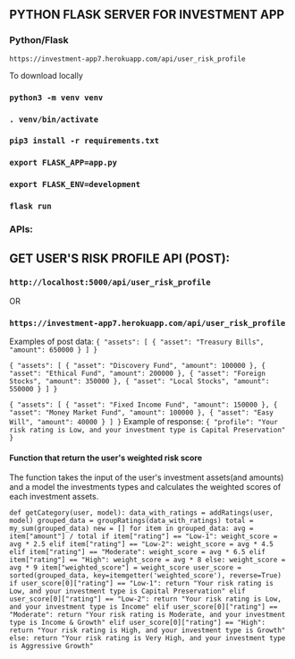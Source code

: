 ## PYTHON FLASK SERVER FOR INVESTMENT APP

### Python/Flask

`https://investment-app7.herokuapp.com/api/user_risk_profile`

To download locally

### `python3 -m venv venv`

### `. venv/bin/activate`

### `pip3 install -r requirements.txt`

### `export FLASK_APP=app.py`
### `export FLASK_ENV=development`

### `flask run`


### APIs:

## GET USER'S RISK PROFILE API (POST):
### `http://localhost:5000/api/user_risk_profile`

OR

### `https://investment-app7.herokuapp.com/api/user_risk_profile`

Examples of post data:
`
{
    "assets": [
    {
        "asset": "Treasury Bills",
        "amount": 650000
    }
]
}
`

`
{
    "assets": [
    {
        "asset": "Discovery Fund",
        "amount": 100000
    },
       {
        "asset": "Ethical Fund",
        "amount": 200000
    },
    {
        "asset": "Foreign Stocks",
        "amount": 350000
    },
       {
        "asset": "Local Stocks",
        "amount": 550000
    }
]
}
`

`
{
    "assets": [
    {
        "asset": "Fixed Income Fund",
        "amount": 150000
    },
       {
        "asset": "Money Market Fund",
        "amount": 100000
    },
       {
        "asset": "Easy Will",
        "amount": 40000
    }
]
}
`
Example of response:
`
{
    "profile": "Your risk rating is Low, and your investment type is Capital Preservation"
}
`

#### Function that return the user's weighted risk score
The function takes the input of the user's investment assets(and amounts) and a model the investments types and calculates the weighted scores of each investment assets.

`def getCategory(user, model):
    data_with_ratings = addRatings(user, model)
    grouped_data = groupRatings(data_with_ratings)
    total = my_sum(grouped_data)
    new = []
    for item in grouped_data:
        avg = item["amount"] / total
        if item["rating"] == "Low-1":
            weight_score = avg * 2.5
        elif item["rating"] == "Low-2":
            weight_score = avg * 4.5
        elif item["rating"] == "Moderate":
            weight_score = avg * 6.5
        elif item["rating"] == "High":
            weight_score = avg * 8
        else:
            weight_score = avg * 9
        item["weighted_score"] = weight_score
    user_score = sorted(grouped_data, key=itemgetter('weighted_score'), reverse=True)
    if user_score[0]["rating"] == "Low-1":
        return "Your risk rating is Low, and your investment type is Capital Preservation"
    elif user_score[0]["rating"] == "Low-2":
        return "Your risk rating is Low, and your investment type is Income"
    elif user_score[0]["rating"] == "Moderate":
        return "Your risk rating is Moderate, and your investment type is Income & Growth"
    elif user_score[0]["rating"] == "High":
        return "Your risk rating is High, and your investment type is Growth"
    else:
        return "Your risk rating is Very High, and your investment type is Aggressive Growth"
`